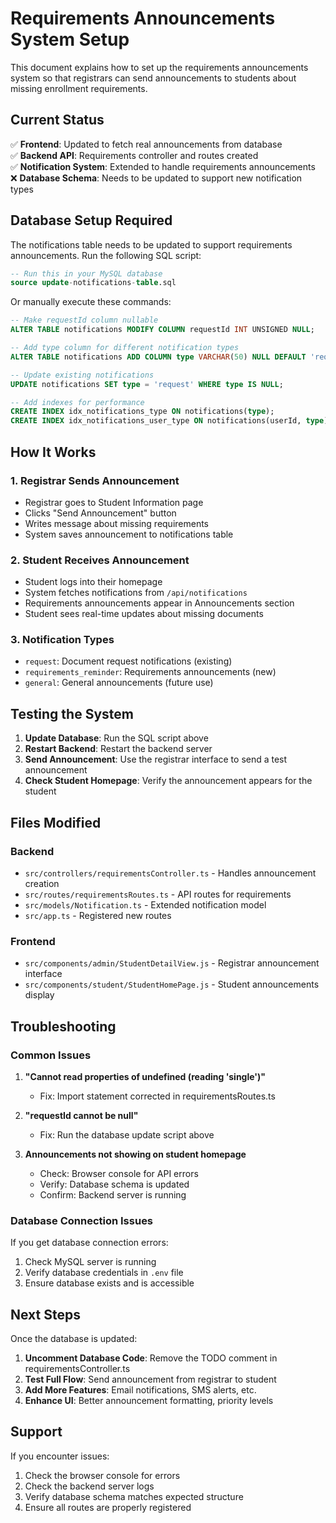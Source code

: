 # Requirements Announcements System Setup

This document explains how to set up the requirements announcements system so that registrars can send announcements to students about missing enrollment requirements.

## Current Status

✅ **Frontend**: Updated to fetch real announcements from database  
✅ **Backend API**: Requirements controller and routes created  
✅ **Notification System**: Extended to handle requirements announcements  
❌ **Database Schema**: Needs to be updated to support new notification types  

## Database Setup Required

The notifications table needs to be updated to support requirements announcements. Run the following SQL script:

```sql
-- Run this in your MySQL database
source update-notifications-table.sql
```

Or manually execute these commands:

```sql
-- Make requestId column nullable
ALTER TABLE notifications MODIFY COLUMN requestId INT UNSIGNED NULL;

-- Add type column for different notification types
ALTER TABLE notifications ADD COLUMN type VARCHAR(50) NULL DEFAULT 'request';

-- Update existing notifications
UPDATE notifications SET type = 'request' WHERE type IS NULL;

-- Add indexes for performance
CREATE INDEX idx_notifications_type ON notifications(type);
CREATE INDEX idx_notifications_user_type ON notifications(userId, type);
```

## How It Works

### 1. Registrar Sends Announcement
- Registrar goes to Student Information page
- Clicks "Send Announcement" button
- Writes message about missing requirements
- System saves announcement to notifications table

### 2. Student Receives Announcement
- Student logs into their homepage
- System fetches notifications from `/api/notifications`
- Requirements announcements appear in Announcements section
- Student sees real-time updates about missing documents

### 3. Notification Types
- `request`: Document request notifications (existing)
- `requirements_reminder`: Requirements announcements (new)
- `general`: General announcements (future use)

## Testing the System

1. **Update Database**: Run the SQL script above
2. **Restart Backend**: Restart the backend server
3. **Send Announcement**: Use the registrar interface to send a test announcement
4. **Check Student Homepage**: Verify the announcement appears for the student

## Files Modified

### Backend
- `src/controllers/requirementsController.ts` - Handles announcement creation
- `src/routes/requirementsRoutes.ts` - API routes for requirements
- `src/models/Notification.ts` - Extended notification model
- `src/app.ts` - Registered new routes

### Frontend
- `src/components/admin/StudentDetailView.js` - Registrar announcement interface
- `src/components/student/StudentHomePage.js` - Student announcements display

## Troubleshooting

### Common Issues

1. **"Cannot read properties of undefined (reading 'single')"**
   - Fix: Import statement corrected in requirementsRoutes.ts

2. **"requestId cannot be null"**
   - Fix: Run the database update script above

3. **Announcements not showing on student homepage**
   - Check: Browser console for API errors
   - Verify: Database schema is updated
   - Confirm: Backend server is running

### Database Connection Issues

If you get database connection errors:
1. Check MySQL server is running
2. Verify database credentials in `.env` file
3. Ensure database exists and is accessible

## Next Steps

Once the database is updated:

1. **Uncomment Database Code**: Remove the TODO comment in requirementsController.ts
2. **Test Full Flow**: Send announcement from registrar to student
3. **Add More Features**: Email notifications, SMS alerts, etc.
4. **Enhance UI**: Better announcement formatting, priority levels

## Support

If you encounter issues:
1. Check the browser console for errors
2. Check the backend server logs
3. Verify database schema matches expected structure
4. Ensure all routes are properly registered
